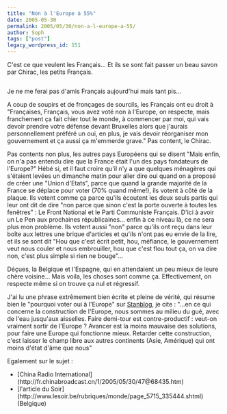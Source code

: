 ```yaml
---
title: "Non à l'Europe à 55%"
date: 2005-05-30
permalink: 2005/05/30/non-a-l-europe-a-55/
author: Soph
tags: ["post"]
legacy_wordpress_id: 151
---
```


C'est ce que veulent les Français... Et ils se sont fait passer un beau savon par Chirac, les petits Français.

<img src="https://64k.be/wp-content/uploads/2006/general/non.gif" alt="" />

Je ne me ferai pas d'amis Français aujourd'hui mais tant pis...

<!-- excerpt -->

A coup de soupirs et de fronçages de sourcils, les Français ont eu droit à "Françaises, Français, vous avez voté non à l'Europe, on respecte, mais franchement ça fait chier tout le monde, à commencer par moi, qui vais devoir prendre votre défense devant Bruxelles alors que j'aurais personnellement préféré un oui, en plus, je vais devoir réorganiser mon gouvernement et ça aussi ça m'emmerde grave." Pas content, le Chirac.

Pas contents non plus, les autres pays Européens qui se disent "Mais enfin, on n'a pas entendu dire que la France était l'un des pays fondateurs de l'Europe?" Hébé si, et il faut croire qu'il n'y a que quelques ménagères qui s'étaient levées un dimanche matin pour aller dire oui quand on a proposé de créer une "Union d'Etats", parce que quand la grande majorité de la France se déplace pour voter (70% quand même!), ils votent à côté de la plaque. Ils votent comme ça parce qu'ils écoutent les deux seuls partis qui leur ont dit de dire "non parce que sinon c'est la porte ouverte à toutes les fenêtres"&nbsp;: Le Front National et le Parti Communiste Français. D'ici à avoir un Le Pen aux prochaines républicaines... enfin à ce niveau là, ce ne sera plus mon problème. Ils votent aussi "non" parce qu'ils ont reçu dans leur boîte aux lettres une brique d'articles et qu'ils n'ont pas eu envie de la lire, et ils se sont dit "Hou que c'est écrit petit, hou, méfiance, le gouvernement veut nous couler et nous embrouiller, hou que c'est flou tout ça, on va dire non, c'est plus simple si rien ne bouge"...

Déçues, la Belgique et l'Espagne, qui en attendaient un peu mieux de leure chère voisine... Mais voila, les choses sont comme ça. Effectivement, on respecte même si on trouve ça nul et régressif.

J'ai lu une phrase extrêmement bien écrite et pleine de vérité, qui résume bien le "pourquoi voter oui à l'Europe" sur [Stanblog](http://standblog.org/), je cite&nbsp;: "...en ce qui concerne la construction de l'Europe, nous sommes au milieu du gué, avec de l'eau jusqu'aux aisselles. Faire demi-tour est contre-productif&nbsp;: veut-on vraiment sortir de l'Europe&nbsp;? Avancer est la moins mauvaise des solutions, pour faire une Europe qui fonctionne mieux. Retarder cette construction, c'est laisser le champ libre aux autres continents (Asie, Amérique) qui ont moins d'état d'âme que nous"

Egalement sur le sujet&nbsp;:

 <ul> <li>[China Radio International](http://fr.chinabroadcast.cn/1/2005/05/30/47@68435.htm)</li> <li>[l'article du Soir](http://www.lesoir.be/rubriques/monde/page_5715_335444.shtml) (Belgique)</li> </ul>
